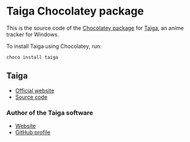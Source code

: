 ﻿Taiga Chocolatey package
===

This is the source code of the [Chocolatey package](https://chocolatey.org/packages/taiga/) for [Taiga](http://taiga.moe/), an anime tracker for Windows.

To install Taiga using Chocolatey, run:

```batch
choco install taiga
```

## Taiga

- [Official website](http://taiga.moe/)
- [Source code](https://github.com/erengy/taiga)

### Author of the Taiga software

- [Website](http://erengy.com/)
- [GitHub profile](https://github.com/erengy)
